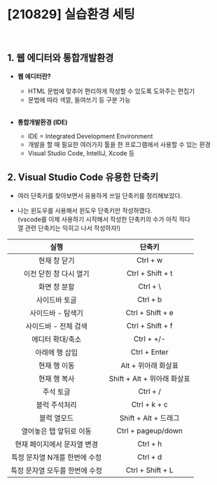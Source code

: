 # [210829] 실습환경 세팅

</br>

## 1. 웹 에디터와 통합개발환경</br>

- **웹 에디터란?**
  - HTML 문법에 맞추어 편리하게 작성할 수 있도록 도와주는 편집기
  - 문법에 따라 색깔, 들여쓰기 등 구분 가능</br></br>

- **통합개발환경 (IDE)**
  - IDE = Integrated Development Environment
  - 개발을 할 때 필요한 여러가지 툴을 한 프로그램에서 사용할 수 있는 환경
  - Visual Studio Code, IntelliJ, Xcode 등

## 2. Visual Studio Code 유용한 단축키</br>

- 여러 단축키를 찾아보면서 유용하게 쓰일 단축키를 정리해보았다.</br>
  
- 나는 윈도우를 사용해서 윈도우 단축키만 작성하였다.</br>
(vscode를 이제 사용하기 시작해서 작성한 단축키의 수가 아직 적다</br>열 관련 단축키는 익히고 나서 작성하자!)</br>

실행 | 단축키
:--:|:--:
현재 창 닫기 | Ctrl + w
이전 닫힌 창 다시 열기 | Ctrl + Shift + t
화면 창 분할 | Ctrl + \
사이드바 토글 | Ctrl + b
사이드바 - 탐색기 | Ctrl + Shift + e
사이드바 - 전체 검색 | Ctrl + Shift + f
에디터 확대/축소 | Ctrl + +/-
아래에 행 삽입 | Ctrl + Enter
현재 행 이동 | Alt + 위아래 화살표
현재 행 복사 | Shift + Alt + 위아래 화살표
주석 토글 | Ctrl + /
블럭 주석처리 | Ctrl + k + c
블럭 열모드 | Shift + Alt + 드래그
열어놓은 탭 앞뒤로 이동 | Ctrl + pageup/down
현재 페이지에서 문자열 변경 | Ctrl + h
특정 문자열 N개를 한번에 수정 | Ctrl + d
특정 문자열 모두를 한번에 수정 | Ctrl + Shift + L